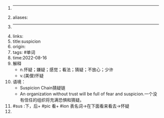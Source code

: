 1. ---
2. aliases:
3. ---
4. links:
5. title:suspicion
6. origin:
7. tags: #单词
8. time:2022-08-16
9. 解释
    - n.怀疑；嫌疑；感觉；看法；猜疑；不放心；少许
    - v.(美俚)怀疑
10. 语境：
    - Suspicion Chain猜疑链
    - An organization without trust will be full of fear and suspicion.一个没有信任的组织将充满恐惧和猜疑。
11. #sus :下，后+ #pic 看+ #ion 表名词$\to$在下面看来看去$\to$怀疑
12. 